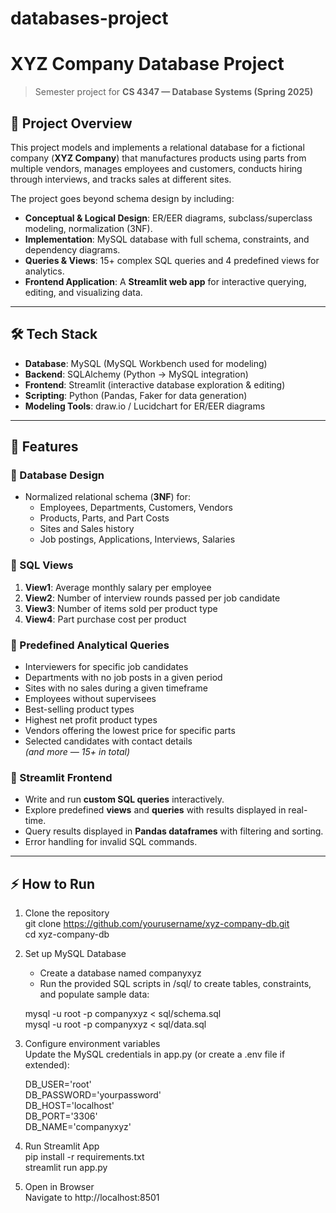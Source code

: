 # databases-project
# XYZ Company Database Project  

> Semester project for **CS 4347 — Database Systems (Spring 2025)**

## 📌 Project Overview  
This project models and implements a relational database for a fictional company (**XYZ Company**) that manufactures products using parts from multiple vendors, manages employees and customers, conducts hiring through interviews, and tracks sales at different sites.  

The project goes beyond schema design by including:  
- **Conceptual & Logical Design**: ER/EER diagrams, subclass/superclass modeling, normalization (3NF).  
- **Implementation**: MySQL database with full schema, constraints, and dependency diagrams.  
- **Queries & Views**: 15+ complex SQL queries and 4 predefined views for analytics.  
- **Frontend Application**: A **Streamlit web app** for interactive querying, editing, and visualizing data.  

---

## 🛠️ Tech Stack  
- **Database**: MySQL (MySQL Workbench used for modeling)  
- **Backend**: SQLAlchemy (Python → MySQL integration)  
- **Frontend**: Streamlit (interactive database exploration & editing)  
- **Scripting**: Python (Pandas, Faker for data generation)  
- **Modeling Tools**: draw.io / Lucidchart for ER/EER diagrams  

---

## 🚀 Features  

### 🔹 Database Design  
- Normalized relational schema (**3NF**) for:  
  - Employees, Departments, Customers, Vendors  
  - Products, Parts, and Part Costs  
  - Sites and Sales history  
  - Job postings, Applications, Interviews, Salaries  

### 🔹 SQL Views  
1. **View1**: Average monthly salary per employee  
2. **View2**: Number of interview rounds passed per job candidate  
3. **View3**: Number of items sold per product type  
4. **View4**: Part purchase cost per product  

### 🔹 Predefined Analytical Queries  
- Interviewers for specific job candidates  
- Departments with no job posts in a given period  
- Sites with no sales during a given timeframe  
- Employees without supervisees  
- Best-selling product types  
- Highest net profit product types  
- Vendors offering the lowest price for specific parts  
- Selected candidates with contact details  
*(and more — 15+ in total)*  

### 🔹 Streamlit Frontend  
- Write and run **custom SQL queries** interactively.  
- Explore predefined **views** and **queries** with results displayed in real-time.  
- Query results displayed in **Pandas dataframes** with filtering and sorting.  
- Error handling for invalid SQL commands.  

---

## ⚡ How to Run  

1. Clone the repository  
   git clone https://github.com/yourusername/xyz-company-db.git  
   cd xyz-company-db  

2. Set up MySQL Database  
   - Create a database named companyxyz  
   - Run the provided SQL scripts in /sql/ to create tables, constraints, and populate sample data:  

   mysql -u root -p companyxyz < sql/schema.sql  
   mysql -u root -p companyxyz < sql/data.sql  

3. Configure environment variables  
   Update the MySQL credentials in app.py (or create a .env file if extended):  

   DB_USER='root'  
   DB_PASSWORD='yourpassword'  
   DB_HOST='localhost'  
   DB_PORT='3306'  
   DB_NAME='companyxyz'  

4. Run Streamlit App  
   pip install -r requirements.txt  
   streamlit run app.py  

5. Open in Browser  
   Navigate to http://localhost:8501  
